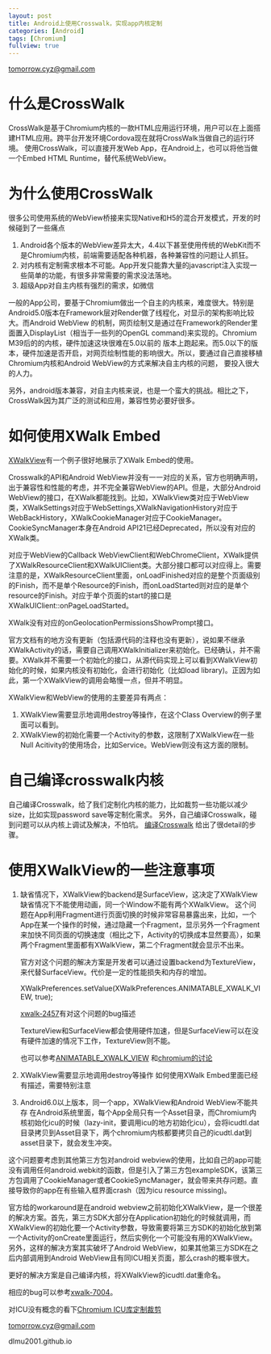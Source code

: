 ```yaml
---
layout: post
title: Android上使用Crosswalk，实现app内核定制 
categories: [Android]
tags: [Chromium]
fullview: true
---
```


tomorrow.cyz@gmail.com

# 什么是CrossWalk
   CrossWalk是基于Chromium内核的一款HTML应用运行环境，用户可以在上面搭建HTML应用。跨平台开发环境Cordova现在就将CrossWalk当做自己的运行环境。
   使用CrossWalk，可以直接开发Web App，在Android上，也可以将他当做一个Embed HTML Runtime，替代系统WebView。

# 为什么使用CrossWalk
   很多公司使用系统的WebView桥接来实现Native和H5的混合开发模式，开发的时候碰到了一些痛点

   1. Android各个版本的WebView差异太大，4.4以下甚至使用传统的WebKit而不是Chromium内核，前端需要适配各种机器，各种兼容性的问题让人抓狂。
   2. 对内核有定制需求根本不可能。App开发只能靠大量的javascript注入实现一些简单的功能，有很多非常需要的需求没法落地。
   3. 超级App对自主内核有强烈的需求，如微信
   
   一般的App公司，要基于Chromium做出一个自主的内核来，难度很大。特别是Android5.0版本在Framework层对Render做了线程化，对显示的架构影响比较大。而Android WebView
   的机制，网页绘制又是通过在Framework的Render里面置入DisplayList（相当于一些列的OpenGL command)来实现的。Chromium M39后的的内核，硬件加速这块很难在5.0以前的
   版本上跑起来。而5.0以下的版本，硬件加速是否开启，对网页绘制性能的影响很大。所以，要通过自己直接移植Chromium内核和Android WebView的方式来解决自主内核的问题，
   要投入很大的人力。
   
   另外，android版本兼容，对自主内核来说，也是一个蛮大的挑战。相比之下，CrossWalk因为其广泛的测试和应用，兼容性势必要好很多。


# 如何使用XWalk Embed
  [XWalkView](https://crosswalk-project.org/apis/embeddingapidocs/reference/org/xwalk/core/XWalkView.html)有一个例子很好地展示了XWalk Embed的使用。
  
   Crosswalk的API和Android WebView并没有一一对应的关系，官方也明确声明，出于兼容性和性能的考虑，并不完全兼容WebView的API。但是，大部分Android WebView的接口，在XWalk都能找到。比如，XWalkView类对应于WebView类，XWalkSettings对应于WebSettings,XWalkNavigationHistory对应于WebBackHistory，XWalkCookieManager对应于CookieManager。CookieSyncManager本身在Android API21已经Deprecated，所以没有对应的XWalk类。
  
   对应于WebView的Callback WebViewClient和WebChromeClient，XWalk提供了XWalkResourceClient和XWalkUIClient类。大部分接口都可以对应得上。需要注意的是，XWalkResourceClient里面，onLoadFinished对应的是整个页面级别的Finish，而不是单个Resource的Finish，而onLoadStarted则对应的是单个resource的Finish。对应于单个页面的start的接口是XWalkUIClient::onPageLoadStarted。
  
   XWalk没有对应的onGeolocationPermissionsShowPrompt接口。
  
   官方文档有的地方没有更新（包括源代码的注释也没有更新），说如果不继承XWalkActivity的话，需要自己调用XWalkInitializer来初始化。已经确认，并不需要。XWalk并不需要一个初始化的接口，从源代码实现上可以看到XWalkView初始化的时候，如果内核没有初始化，会进行初始化（比如load library)。正因为如此，第一个XWalkView的调用会略慢一点，但并不明显。
  
   XWalkView和WebView的使用的主要差异有两点：
   
   1. XWalkView需要显示地调用destroy等操作，在这个Class Overview的例子里面可以看到。
   2. XWalkView的初始化需要一个Activity的参数，这限制了XWalkView在一些Null Acitivity的使用场合，比如Service。WebView则没有这方面的限制。

# 自己编译crosswalk内核
  自己编译Crosswalk，给了我们定制化内核的能力，比如裁剪一些功能以减少size，比如实现password save等定制化需求。
  另外，自己编译Crosswalk，碰到问题可以从内核上调试及解决，不怕坑。
  [编译Crosswalk](https://crosswalk-project.org/contribute/building_crosswalk_zh.html#contribute/building_crosswalk/Building-Crosswalk-for-Android) 给出了很detail的步骤。
  
# 使用XWalkView的一些注意事项
  1. 缺省情况下，XWalkView的backend是SurfaceView，这决定了XWalkView缺省情况下不能使用动画，同一个Window不能有两个XWalkView。
     这个问题在App利用Fragment进行页面切换的时候非常容易暴露出来，比如，一个App在某一个操作的时候，通过隐藏一个Fragment，显示另外一个Fragment来加快不同页面的切换速度（相比之下，Activity的切换成本显然要高），如果两个Fragment里面都有XWalkView，第二个Fragment就会显示不出来。
     
     官方对这个问题的解决方案是开发者可以通过设置backend为TextureView，来代替SurfaceView。代价是一定的性能损失和内存的增加。
     
     XWalkPreferences.setValue(XWalkPreferences.ANIMATABLE_XWALK_VIEW, true);

     [xwalk-2457](https://crosswalk-project.org/jira/browse/XWALK-2457)有对这个问题的bug描述

     TextureView和SurfaceView都会使用硬件加速，但是SurfaceView可以在没有硬件加速的情况下工作，TextureView则不能。
 
     也可以参考[ANIMATABLE_XWALK_VIEW](https://crosswalk-project.org/apis/embeddingapidocs/reference/org/xwalk/core/XWalkPreferences.html#ANIMATABLE_XWALK_VIEW)
     和[chromium的讨论](https://groups.google.com/a/chromium.org/forum/#!topic/graphics-dev/Z0yE-PWQXc4)

  2. XWalkView需要显示地调用destroy等操作
    如何使用XWalk Embed里面已经有描述，需要特别注意

  3. Android6.0以上版本，同一个app，XWalkView和Android WebView不能共存
   在Android系统里面，每个App全局只有一个Asset目录，而Chromium内核初始化icu的时候（lazy-init，要调用icu的地方初始化icu），会将icudtl.dat目录拷贝到Asset目录下，两个chromium内核都要拷贝自己的icudtl.dat到asset目录下，就会发生冲突。

   这个问题要考虑到其他第三方包对android webview的使用，比如自己的app可能没有调用任何android.webkit的函数，但是引入了第三方包exampleSDK，该第三方包调用了CookieManager或者CookieSyncManager，就会带来共存问题。直接导致你的app在有些输入框界面crash（因为icu resource missing)。

   官方给的workaround是在android webview之前初始化XWalkView，是一个很差的解决方案。首先，第三方SDK大部分在Application初始化的时候就调用，而XWalkView的初始化要一个Activity参数，导致需要将第三方SDK的初始化放到第一个Activity的onCreate里面运行，然后实例化一个可能没有用的XWalkView。另外，这样的解决方案其实破坏了Android WebView，如果其他第三方SDK在之后内部调用到Android WebView且有同ICU相关页面，那么crash的概率很大。

   更好的解决方案是自己编译内核，将XWalkView的icudtl.dat重命名。

   相应的bug可以参考[xwalk-7004](https://crosswalk-project.org/jira/browse/XWALK-7004)。

   对ICU没有概念的看下[Chromium ICU库定制裁剪](http://blog.gclxry.com/custom-chromium-icu-library/)   

tomorrow.cyz@gmail.com

dlmu2001.github.io

    


